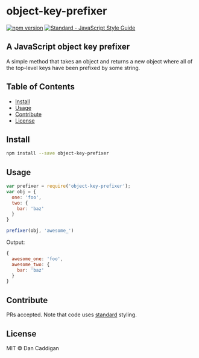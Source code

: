 # object-key-prefixer
[![npm version](https://img.shields.io/npm/v/object-key-prefixer.svg)](https://www.npmjs.org/package/object-key-prefixer)
[![Standard - JavaScript Style Guide](https://img.shields.io/badge/code_style-standard-dbb30b.svg)](https://standardjs.com)

## A JavaScript object key prefixer

A simple method that takes an object and returns a new object where all of the top-level keys have been prefixed by some string.

## Table of Contents

- [Install](#install)
- [Usage](#usage)
- [Contribute](#contribute)
- [License](#license)

## Install

```bash
npm install --save object-key-prefixer
```

## Usage

```javascript
var prefixer = require('object-key-prefixer');
var obj = {
  one: 'foo',
  two: {
    bar: 'baz'
  }
}

prefixer(obj, 'awesome_')
```

Output:

```javascript
{
  awesome_one: 'foo',
  awesome_two: {
    bar: 'baz'
  }
}
```

## Contribute

PRs accepted.  Note that code uses [standard](https://github.com/feross/standard) styling.

## License

MIT © Dan Caddigan
